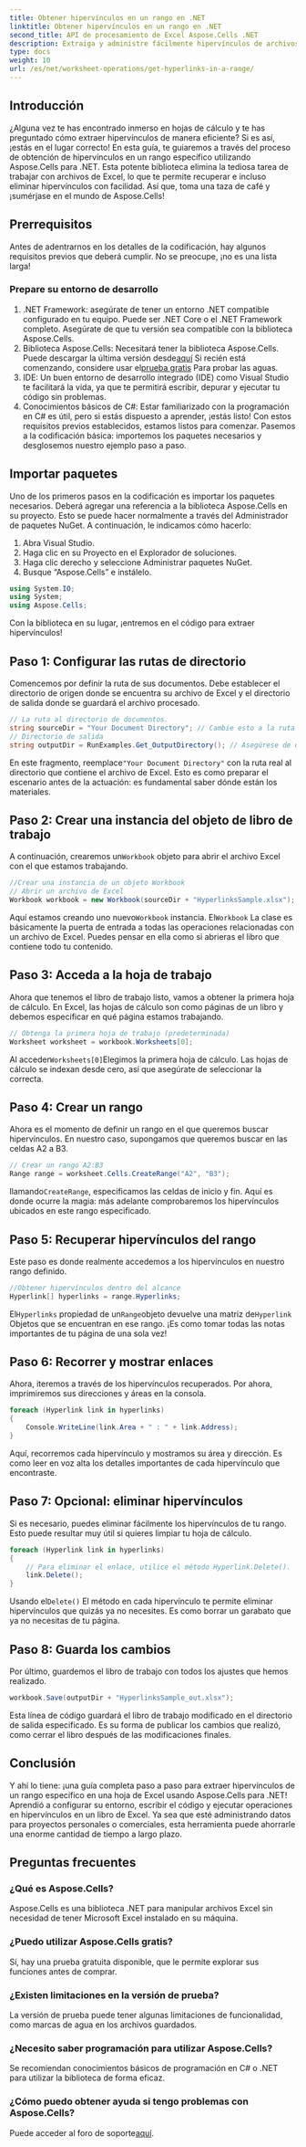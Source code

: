 ```yaml
---
title: Obtener hipervínculos en un rango en .NET
linktitle: Obtener hipervínculos en un rango en .NET
second_title: API de procesamiento de Excel Aspose.Cells .NET
description: Extraiga y administre fácilmente hipervínculos de archivos de Excel con Aspose.Cells para .NET. Incluye guía paso a paso y ejemplos de código.
type: docs
weight: 10
url: /es/net/worksheet-operations/get-hyperlinks-in-a-range/
---
```

## Introducción
¿Alguna vez te has encontrado inmerso en hojas de cálculo y te has preguntado cómo extraer hipervínculos de manera eficiente? Si es así, ¡estás en el lugar correcto! En esta guía, te guiaremos a través del proceso de obtención de hipervínculos en un rango específico utilizando Aspose.Cells para .NET. Esta potente biblioteca elimina la tediosa tarea de trabajar con archivos de Excel, lo que te permite recuperar e incluso eliminar hipervínculos con facilidad. Así que, toma una taza de café y ¡sumérjase en el mundo de Aspose.Cells!
## Prerrequisitos
Antes de adentrarnos en los detalles de la codificación, hay algunos requisitos previos que deberá cumplir. No se preocupe, ¡no es una lista larga!
### Prepare su entorno de desarrollo
1. .NET Framework: asegúrate de tener un entorno .NET compatible configurado en tu equipo. Puede ser .NET Core o el .NET Framework completo. Asegúrate de que tu versión sea compatible con la biblioteca Aspose.Cells.
2.  Biblioteca Aspose.Cells: Necesitará tener la biblioteca Aspose.Cells. Puede descargar la última versión desde[aquí](https://releases.aspose.com/cells/net/) Si recién está comenzando, considere usar el[prueba gratis](https://releases.aspose.com/) Para probar las aguas.
3. IDE: Un buen entorno de desarrollo integrado (IDE) como Visual Studio te facilitará la vida, ya que te permitirá escribir, depurar y ejecutar tu código sin problemas.
4. Conocimientos básicos de C#: Estar familiarizado con la programación en C# es útil, pero si estás dispuesto a aprender, ¡estás listo!
Con estos requisitos previos establecidos, estamos listos para comenzar. Pasemos a la codificación básica: importemos los paquetes necesarios y desglosemos nuestro ejemplo paso a paso.
## Importar paquetes
Uno de los primeros pasos en la codificación es importar los paquetes necesarios. Deberá agregar una referencia a la biblioteca Aspose.Cells en su proyecto. Esto se puede hacer normalmente a través del Administrador de paquetes NuGet. A continuación, le indicamos cómo hacerlo:
1. Abra Visual Studio.
2. Haga clic en su Proyecto en el Explorador de soluciones.
3. Haga clic derecho y seleccione Administrar paquetes NuGet.
4. Busque “Aspose.Cells” e instálelo.
```csharp
using System.IO;
using System;
using Aspose.Cells;
```
Con la biblioteca en su lugar, ¡entremos en el código para extraer hipervínculos!
## Paso 1: Configurar las rutas de directorio
Comencemos por definir la ruta de sus documentos. Debe establecer el directorio de origen donde se encuentra su archivo de Excel y el directorio de salida donde se guardará el archivo procesado.
```csharp
// La ruta al directorio de documentos.
string sourceDir = "Your Document Directory"; // Cambie esto a la ruta de su archivo de Excel
// Directorio de salida
string outputDir = RunExamples.Get_OutputDirectory(); // Asegúrese de que este método proporcione una ruta de salida válida
```
 En este fragmento, reemplace`"Your Document Directory"` con la ruta real al directorio que contiene el archivo de Excel. Esto es como preparar el escenario antes de la actuación: es fundamental saber dónde están los materiales.
## Paso 2: Crear una instancia del objeto de libro de trabajo
 A continuación, crearemos un`Workbook` objeto para abrir el archivo Excel con el que estamos trabajando.
```csharp
//Crear una instancia de un objeto Workbook
// Abrir un archivo de Excel
Workbook workbook = new Workbook(sourceDir + "HyperlinksSample.xlsx");
```
 Aquí estamos creando uno nuevo`Workbook` instancia. El`Workbook` La clase es básicamente la puerta de entrada a todas las operaciones relacionadas con un archivo de Excel. Puedes pensar en ella como si abrieras el libro que contiene todo tu contenido.
## Paso 3: Acceda a la hoja de trabajo
Ahora que tenemos el libro de trabajo listo, vamos a obtener la primera hoja de cálculo. En Excel, las hojas de cálculo son como páginas de un libro y debemos especificar en qué página estamos trabajando.
```csharp
// Obtenga la primera hoja de trabajo (predeterminada)
Worksheet worksheet = workbook.Worksheets[0];
```
 Al acceder`Worksheets[0]`Elegimos la primera hoja de cálculo. Las hojas de cálculo se indexan desde cero, así que asegúrate de seleccionar la correcta.
## Paso 4: Crear un rango
Ahora es el momento de definir un rango en el que queremos buscar hipervínculos. En nuestro caso, supongamos que queremos buscar en las celdas A2 a B3.
```csharp
// Crear un rango A2:B3
Range range = worksheet.Cells.CreateRange("A2", "B3");
```
 llamando`CreateRange`, especificamos las celdas de inicio y fin. Aquí es donde ocurre la magia: más adelante comprobaremos los hipervínculos ubicados en este rango especificado.
## Paso 5: Recuperar hipervínculos del rango
Este paso es donde realmente accedemos a los hipervínculos en nuestro rango definido.
```csharp
//Obtener hipervínculos dentro del alcance
Hyperlink[] hyperlinks = range.Hyperlinks;
```
 El`Hyperlinks` propiedad de un`Range`objeto devuelve una matriz de`Hyperlink` Objetos que se encuentran en ese rango. ¡Es como tomar todas las notas importantes de tu página de una sola vez!
## Paso 6: Recorrer y mostrar enlaces
Ahora, iteremos a través de los hipervínculos recuperados. Por ahora, imprimiremos sus direcciones y áreas en la consola.
```csharp
foreach (Hyperlink link in hyperlinks)
{
    Console.WriteLine(link.Area + " : " + link.Address);
}
```
Aquí, recorremos cada hipervínculo y mostramos su área y dirección. Es como leer en voz alta los detalles importantes de cada hipervínculo que encontraste. 
## Paso 7: Opcional: eliminar hipervínculos
Si es necesario, puedes eliminar fácilmente los hipervínculos de tu rango. Esto puede resultar muy útil si quieres limpiar tu hoja de cálculo.
```csharp
foreach (Hyperlink link in hyperlinks)
{
    // Para eliminar el enlace, utilice el método Hyperlink.Delete().
    link.Delete();
}
```
 Usando el`Delete()` El método en cada hipervínculo te permite eliminar hipervínculos que quizás ya no necesites. Es como borrar un garabato que ya no necesitas de tu página.
## Paso 8: Guarda los cambios
Por último, guardemos el libro de trabajo con todos los ajustes que hemos realizado.
```csharp
workbook.Save(outputDir + "HyperlinksSample_out.xlsx");
```
Esta línea de código guardará el libro de trabajo modificado en el directorio de salida especificado. Es su forma de publicar los cambios que realizó, como cerrar el libro después de las modificaciones finales.
## Conclusión
Y ahí lo tiene: ¡una guía completa paso a paso para extraer hipervínculos de un rango específico en una hoja de Excel usando Aspose.Cells para .NET! Aprendió a configurar su entorno, escribir el código y ejecutar operaciones en hipervínculos en un libro de Excel. Ya sea que esté administrando datos para proyectos personales o comerciales, esta herramienta puede ahorrarle una enorme cantidad de tiempo a largo plazo.
## Preguntas frecuentes
### ¿Qué es Aspose.Cells?
Aspose.Cells es una biblioteca .NET para manipular archivos Excel sin necesidad de tener Microsoft Excel instalado en su máquina.
### ¿Puedo utilizar Aspose.Cells gratis?
Sí, hay una prueba gratuita disponible, que le permite explorar sus funciones antes de comprar.
### ¿Existen limitaciones en la versión de prueba?
La versión de prueba puede tener algunas limitaciones de funcionalidad, como marcas de agua en los archivos guardados.
### ¿Necesito saber programación para utilizar Aspose.Cells?
Se recomiendan conocimientos básicos de programación en C# o .NET para utilizar la biblioteca de forma eficaz.
### ¿Cómo puedo obtener ayuda si tengo problemas con Aspose.Cells?
 Puede acceder al foro de soporte[aquí](https://forum.aspose.com/c/cells/9).